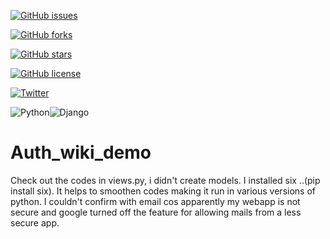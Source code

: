 [![GitHub issues](https://img.shields.io/github/issues/Iloabuchi-Collins/Auth_wiki_demo?color=blueviolet&style=plastic)](https://github.com/Iloabuchi-Collins/Auth_wiki_demo/issues)

[![GitHub forks](https://img.shields.io/github/forks/Iloabuchi-Collins/Auth_wiki_demo?color=brightgreen&style=plastic)](https://github.com/Iloabuchi-Collins/Auth_wiki_demo/network)

[![GitHub stars](https://img.shields.io/github/stars/Iloabuchi-Collins/Auth_wiki_demo?color=success&style=plastic)](https://github.com/Iloabuchi-Collins/Auth_wiki_demo/stargazers)

[![GitHub license](https://img.shields.io/github/license/Iloabuchi-Collins/Auth_wiki_demo?color=important&style=plastic)](https://github.com/Iloabuchi-Collins/Auth_wiki_demo)

[![Twitter](https://img.shields.io/twitter/url?color=blueviolet&logoColor=blueviolet&style=social&url=https%3A%2F%2Ftwitter%2FC_C_Iloabuchi)](https://twitter.com/intent/tweet?text=Wow:&url=https%3A%2F%2Fgithub.com%2FIloabuchi-Collins%2FAuth_wiki_demo%2Fedit%2Fmain)

![Python](https://img.shields.io/badge/python-3670A0?style=for-the-badge&logo=python&logoColor=ffdd54)![Django](https://img.shields.io/badge/django-%23092E20.svg?style=for-the-badge&logo=django&logoColor=white)


# Auth_wiki_demo
Check out the codes in views.py, i didn't create models.
I installed six ..(pip install six). It helps to smoothen codes making it run in various versions of python.
I couldn't confirm with email cos apparently my webapp is not secure and google turned off the feature for allowing mails from a less secure app. 
